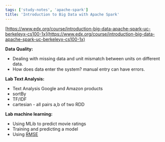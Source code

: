 ```yaml
---
tags: ['study-notes', 'apache-spark']
title: 'Introduction to Big Data with Apache Spark'
---
```

[https://www.edx.org/course/introduction-big-data-apache-spark-uc-berkeleyx-cs100-1x](https://www.edx.org/course/introduction-big-data-apache-spark-uc-berkeleyx-cs100-1x)

**Data Quality:**

- Dealing with missing data and unit mismatch between units on different data.
- How does data enter the system? manual entry can have errors.

**Lab Text Analysis:**

- Text Analysis Google and Amazon products
- sortBy
- TF/IDF
- cartesian - all pairs a,b of two RDD

**Lab machine learning:**

- Using MLib to predict movie ratings
- Training and predicting a model
- Using [RMSE](https://en.wikipedia.org/wiki/Root-mean-square_deviation)
